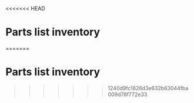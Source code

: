 <<<<<<< HEAD
# Parts list inventory

=======
# Parts list inventory

>>>>>>> 1240d9fc1826d3e632b63044fba009d78f772e33
